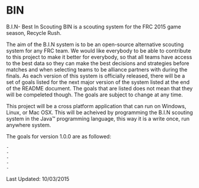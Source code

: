 # BIN
B.I.N- Best In Scouting BIN is a scouting system for the FRC 2015 game season, Recycle Rush. 

The aim of the B.I.N system is to be an open-source alternative scouting system for any FRC team. We would
like everybody to be able to contribute to this project to make it better for everybody, so that all teams have
access to the best data so they can make the best decisions and strategies before matches and when selecting teams to
be alliance partners with during the finals. As each version of this system is officially released, there will be a
set of goals listed for the next major version of the system listed at the end of the README document. The goals that 
are listed does not mean that they will be compeleted though. The goals are subject to change at any time. 

This project will be a cross platform application that can run on Windows, Linux, or Mac OSX. This will be acheived 
by programming the B.I.N scouting system in the Java™ programming language, this way it is a write once, run anywhere
system.

The goals for version 1.0.0 are as followed: 

	-
	-
	-
	-
	-
	
Last Updated: 10/03/2015
